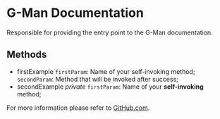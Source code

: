 # G-Man Documentation

Responsible for providing the entry point to the G-Man documentation.

## Methods

 * firstExample
   `firstParam`: Name of your self-invoking method;
   `secondParam`: Method that will be invoked after success;
 * secondExample *private*
   `firstParam`: Name of your **self-invoking** method;
 
For more information please refer to [GitHub.com](GitHub.com).